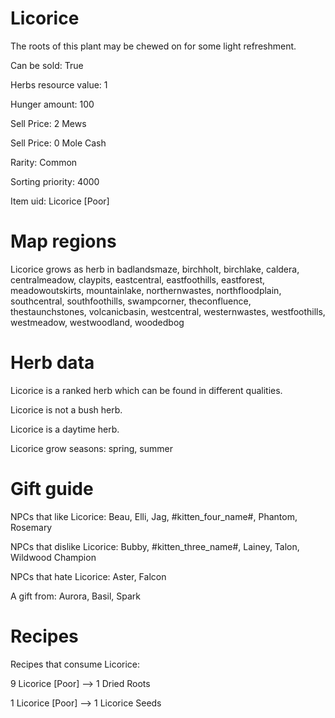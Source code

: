 # Licorice

The roots of this plant may be chewed on for some light refreshment.

Can be sold: True

Herbs resource value: 1

Hunger amount: 100

Sell Price: 2 Mews

Sell Price: 0 Mole Cash

Rarity: Common

Sorting priority: 4000

Item uid: Licorice [Poor]

# Map regions

Licorice grows as herb in badlandsmaze, birchholt, birchlake, caldera, centralmeadow, claypits, eastcentral, eastfoothills, eastforest, meadowoutskirts, mountainlake, northernwastes, northfloodplain, southcentral, southfoothills, swampcorner, theconfluence, thestaunchstones, volcanicbasin, westcentral, westernwastes, westfoothills, westmeadow, westwoodland, woodedbog

# Herb data

Licorice is a ranked herb which can be found in different qualities.

Licorice is not a bush herb.

Licorice is a daytime herb.

Licorice grow seasons: spring, summer

# Gift guide

NPCs that like Licorice: Beau, Elli, Jag, #kitten_four_name#, Phantom, Rosemary

NPCs that dislike Licorice: Bubby, #kitten_three_name#, Lainey, Talon, Wildwood Champion

NPCs that hate Licorice: Aster, Falcon

A gift from: Aurora, Basil, Spark

# Recipes

Recipes that consume Licorice:

9 Licorice [Poor] --> 1 Dried Roots

1 Licorice [Poor] --> 1 Licorice Seeds